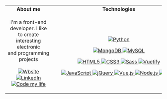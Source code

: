 <table>
  <tr>
    <td>
      <div align="center">
        <strong>
          About me
        </strong>
      </div>
    </td>
    <td>
      <div align="center">
        <strong>
          Technologies
        </strong>
      </div>
    </td>
  </tr>
  <tr>
    <td>
      <p align="center">
        I'm a front-end developer. I like to create interesting electronic and&nbsp;programming projects<br><br>
        <a href="https://grzegorzbabiarz.com/">
          <img src="https://img.shields.io/badge/-Website-3053c5?style=for-the-badge" alt="Wbsite">
         </a>
         <a href="https://www.linkedin.com/in/grzegorz-babiarz/">
          <img src="https://img.shields.io/badge/-LinkedIn-0077B5?style=for-the-badge&logo=LinkedIn" alt="LinkedIn">
         </a>
         <a href="https://codemylife.grzegorzbabiarz.com/">
           <img src="https://img.shields.io/badge/Code%20my%20life-%237E728C?style=for-the-badge" alt="Code my life">
        </a>
      </p>
    </td>
    <td>
      &emsp;&emsp;&emsp;&emsp;&emsp;&emsp;&emsp;&emsp;&emsp;&emsp;&emsp;&emsp;&emsp;&emsp;&emsp;&emsp;&emsp;&emsp;&emsp;&emsp;&emsp;&emsp;&emsp;&emsp;&emsp;&emsp;
      <p align="center">
        <a href="https://github.com/programista3/">
          <img src="https://img.shields.io/badge/-Python-3776AB?style=flat-square&logo=Python&logoColor=FFD747" alt="Python">
        </a>
      </p>
      <p align="center">
        <a href="https://github.com/programista3/">
          <img src="https://img.shields.io/badge/-MongoDB-47A248?style=flat-square&logo=mongoDB&logoColor=white" alt="MongoDB">
        </a>
        <a href="https://github.com/programista3/">
          <img src="https://img.shields.io/badge/-MySQL-4479A1?style=flat-square&logo=mysql&logoColor=white" alt="MySQL">
        </a>
      </p>
      <p align="center">
        <a href="https://github.com/programista3/">
          <img src="https://img.shields.io/badge/-HTML5-E34F26?style=flat-square&logo=html5&logoColor=white" alt="HTML5">
        </a>
        <a href="https://github.com/programista3/">
          <img src="https://img.shields.io/badge/-CSS3-1572B6?style=flat-square&logo=css3" alt="CSS3">
        </a>
        <a href="https://github.com/programista3/">
          <img src="https://img.shields.io/badge/-Sass-black?style=flat-square&logo=Sass&logoColor=pink" alt="Sass">
        </a>
        <a href="https://github.com/programista3/">
          <img src="https://img.shields.io/badge/-Vuetify-1867C0?style=flat-square&logo=vuetify" alt="Vuetify">
        </a>
      </p>
      <p align="center">
        <a href="https://github.com/programista3/">
          <img src="https://img.shields.io/badge/-JavaScript-black?style=flat-square&logo=javascript" alt="JavaScript">
        </a>
        <a href="https://github.com/programista3/">
          <img src="https://img.shields.io/badge/-jQuery-0769AD?style=flat-square&logo=jQuery&logoColor=white" alt="jQuery">
        </a>
        <a href="https://github.com/programista3/">
          <img src="https://img.shields.io/badge/-Vue.js-4FC08Dk?style=flat-square&logo=vue.js&logoColor=white" alt="Vue.js">
        </a>
        <!--<a href="https://github.com/programista3/">
          <img src="https://img.shields.io/badge/-Angular-DD0031?style=flat-square&logo=angular&logoColor=white" alt="Angular">
        </a>-->
        <a href="https://github.com/programista3/">
          <img src="https://img.shields.io/badge/-Node.js-339933?style=flat-square&logo=node.js&logoColor=white" alt="Node.js">
        </a>
        <a href="https://github.com/programista3/">
          <img src="https://img.shields.io/badge/-Deno-black?style=flat-square&logo=deno&logoColor=white" alt="Deno">
        </a>
      </p>
    </td>
  </tr>
</table>
